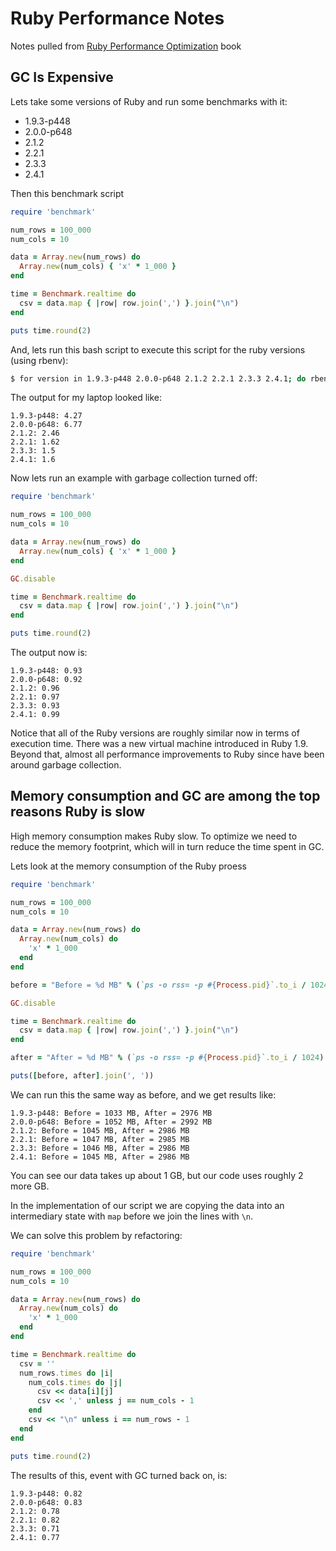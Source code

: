# Ruby Performance Notes

Notes pulled from [Ruby Performance Optimization](https://pragprog.com/book/adrpo/ruby-performance-optimization) book

## GC Is Expensive

Lets take some versions of Ruby and run some benchmarks with it:

* 1.9.3-p448
* 2.0.0-p648
* 2.1.2
* 2.2.1
* 2.3.3
* 2.4.1

Then this benchmark script

```ruby
require 'benchmark'

num_rows = 100_000
num_cols = 10

data = Array.new(num_rows) do
  Array.new(num_cols) { 'x' * 1_000 }
end

time = Benchmark.realtime do
  csv = data.map { |row| row.join(',') }.join("\n")
end

puts time.round(2)
```

And, lets run this bash script to execute this script for the ruby versions (using rbenv):

```bash
$ for version in 1.9.3-p448 2.0.0-p648 2.1.2 2.2.1 2.3.3 2.4.1; do rbenv shell $version; echo $version: $(ruby test.rb); done
```

The output for my laptop looked like:

```text
1.9.3-p448: 4.27
2.0.0-p648: 6.77
2.1.2: 2.46
2.2.1: 1.62
2.3.3: 1.5
2.4.1: 1.6
```

Now lets run an example with garbage collection turned off:

```ruby
require 'benchmark'

num_rows = 100_000
num_cols = 10

data = Array.new(num_rows) do
  Array.new(num_cols) { 'x' * 1_000 }
end

GC.disable

time = Benchmark.realtime do
  csv = data.map { |row| row.join(',') }.join("\n")
end

puts time.round(2)
```

The output now is:

```text
1.9.3-p448: 0.93
2.0.0-p648: 0.92
2.1.2: 0.96
2.2.1: 0.97
2.3.3: 0.93
2.4.1: 0.99
```

Notice that all of the Ruby versions are roughly similar now in terms of execution time.  There was a new virtual machine introduced in Ruby 1.9. Beyond that, almost all performance improvements to Ruby since have been around garbage collection.

## Memory consumption and GC are among the top reasons Ruby is slow

High memory consumption makes Ruby slow.  To optimize we need to reduce the memory footprint, which will in turn reduce the time spent in GC.

Lets look at the memory consumption of the Ruby proess

```ruby
require 'benchmark'

num_rows = 100_000
num_cols = 10

data = Array.new(num_rows) do
  Array.new(num_cols) do
    'x' * 1_000
  end
end

before = "Before = %d MB" % (`ps -o rss= -p #{Process.pid}`.to_i / 1024)

GC.disable

time = Benchmark.realtime do
  csv = data.map { |row| row.join(',') }.join("\n")
end

after = "After = %d MB" % (`ps -o rss= -p #{Process.pid}`.to_i / 1024)

puts([before, after].join(', '))
```

We can run this the same way as before, and we get results like:

```text
1.9.3-p448: Before = 1033 MB, After = 2976 MB
2.0.0-p648: Before = 1052 MB, After = 2992 MB
2.1.2: Before = 1045 MB, After = 2986 MB
2.2.1: Before = 1047 MB, After = 2985 MB
2.3.3: Before = 1046 MB, After = 2986 MB
2.4.1: Before = 1045 MB, After = 2986 MB
```

You can see our data takes up about 1 GB, but our code uses roughly 2 more GB.

In the implementation of our script we are copying the data into an intermediary state with `map` before we join the lines with `\n`.

We can solve this problem by refactoring:

```ruby
require 'benchmark'

num_rows = 100_000
num_cols = 10

data = Array.new(num_rows) do
  Array.new(num_cols) do
    'x' * 1_000
  end
end

time = Benchmark.realtime do
  csv = ''
  num_rows.times do |i|
    num_cols.times do |j|
      csv << data[i][j]
      csv << ',' unless j == num_cols - 1
    end
    csv << "\n" unless i == num_rows - 1
  end
end

puts time.round(2)
```

The results of this, event with GC turned back on, is:

```text
1.9.3-p448: 0.82
2.0.0-p648: 0.83
2.1.2: 0.78
2.2.1: 0.82
2.3.3: 0.71
2.4.1: 0.77
```
